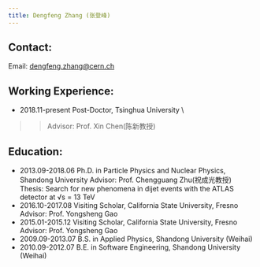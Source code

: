 ```yaml
---
title: Dengfeng Zhang (张登峰)
---
```


Contact:
---
Email: dengfeng.zhang@cern.ch 

Working Experience:
---

* 2018.11-present	  Post-Doctor, Tsinghua University \
>> Advisor: Prof. Xin Chen(陈新教授)


Education:
---
* 2013.09-2018.06	  Ph.D. in Particle Physics and Nuclear Physics, Shandong University
			            Advisor: Prof. Chengguang Zhu(祝成光教授)
                  Thesis: Search for new phenomena in dijet events with the ATLAS detector at √s = 13 TeV
* 2016.10-2017.08   Visiting Scholar, California State University, Fresno
			            Advisor: Prof. Yongsheng Gao
* 2015.01-2015.12   Visiting Scholar, California State University, Fresno
                  Advisor: Prof. Yongsheng Gao
* 2009.09-2013.07   B.S. in Applied Physics, Shandong University (Weihai)
* 2010.09-2012.07   B.E. in Software Engineering, Shandong University (Weihai)
